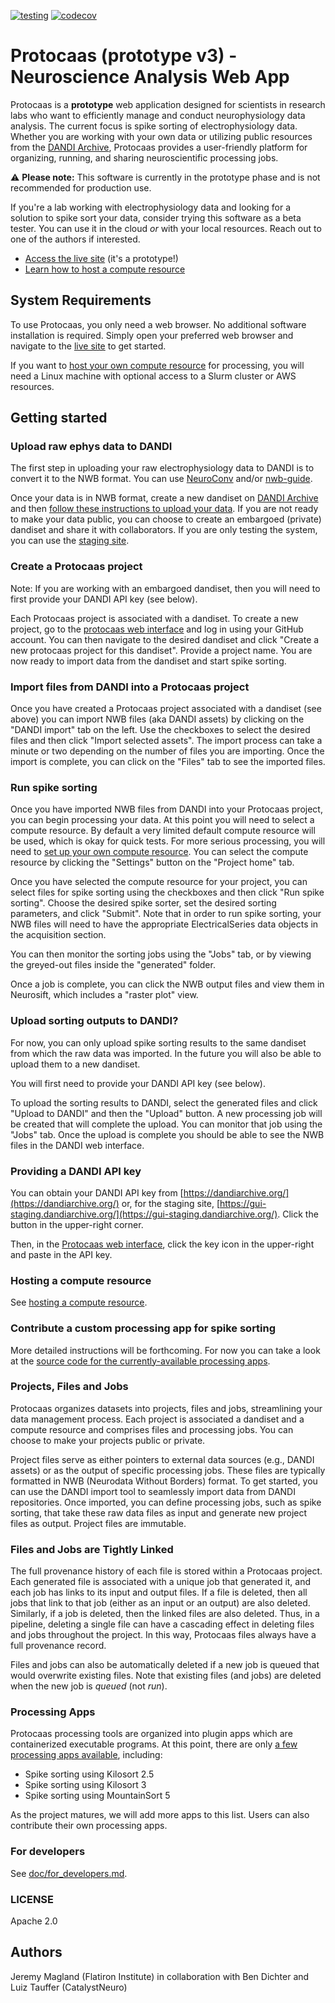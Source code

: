 [![testing](https://github.com/scratchrealm/protocaas/actions/workflows/tests.yml/badge.svg)](https://github.com/scratchrealm/protocaas/actions/workflows/tests.yml)
[![codecov](https://codecov.io/gh/scratchrealm/protocaas/graph/badge.svg?token=B2DUYR34RZ)](https://codecov.io/gh/scratchrealm/protocaas)

# Protocaas (prototype v3) - Neuroscience Analysis Web App

Protocaas is a **prototype** web application designed for scientists in research labs who want to efficiently manage and conduct neurophysiology data analysis. The current focus is spike sorting of electrophysiology data. Whether you are working with your own data or utilizing public resources from the [DANDI Archive](https://dandiarchive.org/), Protocaas provides a user-friendly platform for organizing, running, and sharing neuroscientific processing jobs.

:warning: **Please note:** This software is currently in the prototype phase and is not recommended for production use.

If you're a lab working with electrophysiology data and looking for a solution to spike sort your data, consider trying this software as a beta tester. You can use it in the cloud *or* with your local resources. Reach out to one of the authors if interested.

* [Access the live site](https://protocaas.vercel.app) (it's a prototype!)
* [Learn how to host a compute resource](./doc/host_compute_resource.md)

## System Requirements

To use Protocaas, you only need a web browser. No additional software installation is required. Simply open your preferred web browser and navigate to the [live site](https://protocaas.vercel.app) to get started.

If you want to [host your own compute resource](./doc/host_compute_resource.md) for processing, you will need a Linux machine with optional access to a Slurm cluster or AWS resources.

## Getting started

### Upload raw ephys data to DANDI

The first step in uploading your raw electrophysiology data to DANDI is to convert it to the NWB format. You can use [NeuroConv](https://neuroconv.readthedocs.io/en/main/user_guide/user_guide.html) and/or [nwb-guide](https://github.com/NeurodataWithoutBorders/nwb-guide).

Once your data is in NWB format, create a new dandiset on [DANDI Archive](https://dandiarchive.org/) and then [follow these instructions to upload your data](https://www.dandiarchive.org/handbook/13_upload). If you are not ready to make your data public, you can choose to create an embargoed (private) dandiset and share it with collaborators. If you are only testing the system, you can use the [staging site](https://gui-staging.dandiarchive.org/).

### Create a Protocaas project

Note: If you are working with an embargoed dandiset, then you will need to first provide your DANDI API key (see below).

Each Protocaas project is associated with a dandiset. To create a new project, go to the [protocaas web interface](https://protocaas.vercel.app) and log in using your GitHub account. You can then navigate to the desired dandiset and click "Create a new protocaas project for this dandiset". Provide a project name. You are now ready to import data from the dandiset and start spike sorting.

### Import files from DANDI into a Protocaas project

Once you have created a Protocaas project associated with a dandiset (see above) you can import NWB files (aka DANDI assets) by clicking on the "DANDI import" tab on the left. Use the checkboxes to select the desired files and then click "Import selected assets". The import process can take a minute or two depending on the number of files you are importing. Once the import is complete, you can click on the "Files" tab to see the imported files.

### Run spike sorting

Once you have imported NWB files from DANDI into your Protocaas project, you can begin processing your data. At this point you will need to select a compute resource. By default a very limited default compute resource will be used, which is okay for quick tests. For more serious processing, you will need to [set up your own compute resource](./doc/host_compute_resource.md). You can select the compute resource by clicking the "Settings" button on the "Project home" tab.

Once you have selected the compute resource for your project, you can select files for spike sorting using the checkboxes and then click "Run spike sorting". Choose the desired spike sorter, set the desired sorting parameters, and click "Submit". Note that in order to run spike sorting, your NWB files will need to have the appropriate ElectricalSeries data objects in the acquisition section.

You can then monitor the sorting jobs using the "Jobs" tab, or by viewing the greyed-out files inside the "generated" folder.

Once a job is complete, you can click the NWB output files and view them in Neurosift, which includes a "raster plot" view.

### Upload sorting outputs to DANDI?

For now, you can only upload spike sorting results to the same dandiset from which the raw data was imported. In the future you will also be able to upload them to a new dandiset.

You will first need to provide your DANDI API key (see below).

To upload the sorting results to DANDI, select the generated files and click "Upload to DANDI" and then the "Upload" button. A new processing job will be created that will complete the upload. You can monitor that job using the "Jobs" tab. Once the upload is complete you should be able to see the NWB files in the DANDI web interface.

### Providing a DANDI API key

You can obtain your DANDI API key from [https://dandiarchive.org/](https://dandiarchive.org/) or, for the staging site, [https://gui-staging.dandiarchive.org/](https://gui-staging.dandiarchive.org/). Click the button in the upper-right corner.

Then, in the [Protocaas web interface](https://protocaas.vercel.app/), click the key icon in the upper-right and paste in the API key.

### Hosting a compute resource

See [hosting a compute resource](./doc/host_compute_resource.md).

### Contribute a custom processing app for spike sorting

More detailed instructions will be forthcoming. For now you can take a look at the [source code for the currently-available processing apps](https://github.com/scratchrealm/pc-spike-sorting).

### Projects, Files and Jobs

Protocaas organizes datasets into projects, files and jobs, streamlining your data management process. Each project is associated a dandiset and a compute resource and comprises files and processing jobs. You can choose to make your projects public or private.

Project files serve as either pointers to external data sources (e.g., DANDI assets) or as the output of specific processing jobs. These files are typically formatted in NWB (Neurodata Without Borders) format. To get started, you can use the DANDI import tool to seamlessly import data from DANDI repositories. Once imported, you can define processing jobs, such as spike sorting, that take these raw data files as input and generate new project files as output. Project files are immutable.

### Files and Jobs are Tightly Linked

The full provenance history of each file is stored within a Protocaas project. Each generated file is associated with a unique job that generated it, and each job has links to its input and output files. If a file is deleted, then all jobs that link to that job (either as an input or an output) are also deleted. Similarly, if a job is deleted, then the linked files are also deleted. Thus, in a pipeline, deleting a single file can have a cascading effect in deleting files and jobs throughout the project. In this way, Protocaas files always have a full provenance record.

Files and jobs can also be automatically deleted if a new job is queued that would overwrite existing files. Note that existing files (and jobs) are deleted when the new job is *queued* (not *run*).

### Processing Apps

Protocaas processing tools are organized into plugin apps which are containerized executable programs. At this point, there are only [a few processing apps available](https://github.com/scratchrealm/pc-spike-sorting), including:

- Spike sorting using Kilosort 2.5
- Spike sorting using Kilosort 3
- Spike sorting using MountainSort 5

As the project matures, we will add more apps to this list. Users can also contribute their own processing apps.

### For developers

See [doc/for_developers.md](./doc/for_developers.md).

### LICENSE

Apache 2.0

## Authors

Jeremy Magland (Flatiron Institute) in collaboration with Ben Dichter and Luiz Tauffer (CatalystNeuro)
